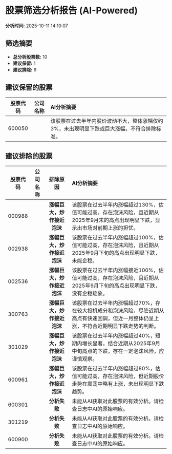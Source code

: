# 股票筛选分析报告 (AI-Powered)

**分析时间:** 2025-10-11 14:10:07

## 筛选摘要

- **总分析股票数:** 10
- **建议保留:** 1
- **建议排除:** 9

## 建议保留的股票

| 股票代码 | 公司名称 | AI分析摘要 |
|:---:|:---:|:---|
| 600050 |  | 该股票在过去半年内股价波动不大，整体涨幅仅约3%，未出现明显下跌或巨大涨幅，不符合排除标准。 |

## 建议排除的股票

| 股票代码 | 公司名称 | 排除原因 | AI分析摘要 |
|:---:|:---:|:---:|:---|
| 000988 |  | **涨幅巨大，炒作接近泡沫** | 该股票在过去半年内涨幅超过130%，估值可能过高，存在泡沫风险，且近期从2025年9月末的高点出现明显下跌，显示出市场对前期上涨的担忧。 |
| 002938 |  | **涨幅巨大，炒作接近泡沫** | 该股票在过去半年内涨幅超过100%，估值可能过高，存在泡沫风险，且近期从2025年9月下旬的高点出现明显下跌，未能企稳。 |
| 002536 |  | **涨幅巨大，炒作接近泡沫** | 该股票在过去半年内涨幅接近100%，估值可能过高，存在泡沫风险，且近期从2025年9月下旬的高点出现明显下跌，没有企稳迹象。 |
| 300763 |  | **涨幅巨大，炒作接近泡沫** | 该股票在过去半年内涨幅超过70%，存在较大投机成分和泡沫风险，尽管近期从高点有快速回调，但近一月整体仍呈上涨，不符合近期明显下跌走势的判断。 |
| 301029 |  | **涨幅巨大，炒作接近泡沫** | 该股票在过去半年内涨幅超过40%，短期内增长显著，结合近期从2025年9月中旬高点的下跌，存在一定泡沫风险，应谨慎观察。 |
| 600961 |  | **涨幅巨大，炒作接近泡沫** | 该股票在过去半年内涨幅超过80%，估值可能过高，存在泡沫风险，但近期股价走势在震荡中略有上涨，未出现明显下跌趋势。 |
| 600301 |  | **分析失败** | 未能从AI获取对此股票的有效分析。请检查日志中AI的原始响应。 |
| 301219 |  | **分析失败** | 未能从AI获取对此股票的有效分析。请检查日志中AI的原始响应。 |
| 600900 |  | **分析失败** | 未能从AI获取对此股票的有效分析。请检查日志中AI的原始响应。 |
